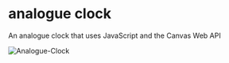 # analogue clock

An analogue clock that uses JavaScript and the Canvas Web API

![Analogue-Clock](https://github.com/[Gurpreet-Saini]/[Analog-Clock]/blob/[main]/clockImg.jpg?raw=true)
